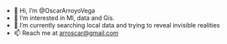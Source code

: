 - 👋 Hi, I’m @OscarArroyoVega
- 👀 I’m interested in Ml, data and Gis.
- 🌱 I’m currently searching local data and trying to reveal invisible realities
- 📫 Reach me at arroscar@gmail.com

<!---
OscarArroyoVega/OscarArroyoVega is a ✨ special ✨ repository because its `README.md` (this file) appears on your GitHub profile.
You can click the Preview link to take a look at your changes.
--->
